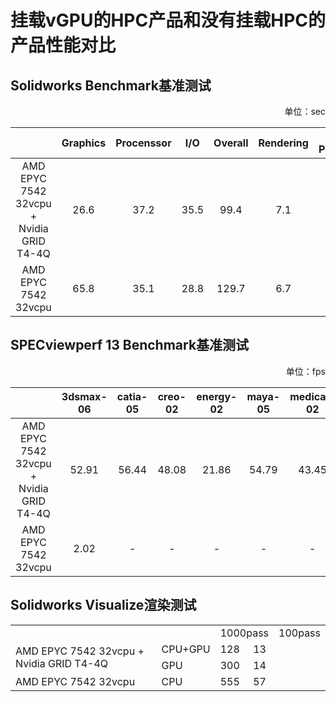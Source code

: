 # 挂载vGPU的HPC产品和没有挂载HPC的产品性能对比

## Solidworks Benchmark基准测试
<p align="right">单位：sec</p>

|  | Graphics | Procenssor | I/O | Overall | Rendering | RealView Performance | Simulation |
|:--:|:--:|:--:|:--:|:--:|:--:|:--:|:--:|
| AMD EPYC 7542 32vcpu + Nvidia GRID T4-4Q | 26.6 | 37.2 | 35.5 | 99.4 | 7.1 | 21.5 | 90.9 |
| AMD EPYC 7542 32vcpu | 65.8 | 35.1 | 28.8 | 129.7 | 6.7 | - | 85.1 |

## SPECviewperf 13 Benchmark基准测试
<p align="right">单位：fps</p>

|  | 3dsmax-06 | catia-05 | creo-02 | energy-02 | maya-05 | medical-02 | showcase-02 | snx-03 | sw-04 |
|:--:|:--:|:--:|:--:|:--:|:--:|:--:|:--:|:--:|:--:|
| AMD EPYC 7542 32vcpu + Nvidia GRID T4-4Q | 52.91 | 56.44 | 48.08 | 21.86 | 54.79 | 43.45 | 37.51 | 58.33 | 42.44 |
| AMD EPYC 7542 32vcpu | 2.02 | - | - | - | - | - | 1.07 | 0.01 | - |

## Solidworks Visualize渲染测试
<table>
    <tr>
        <td colspan="2"></td><td colspan="2">1000pass</td><td>100pass</td> 
    </tr>
    <tr>
        <td rowspan="2">AMD EPYC 7542 32vcpu + Nvidia GRID T4-4Q</td><td>CPU+GPU</td><td>128</td><td>13</td>
    </tr>
    <tr>
        <td>GPU</td><td>300</td><td>14</td>
    </tr>
    <tr>
        <td>AMD EPYC 7542 32vcpu</td><td>CPU</td><td>555</td><td colspan="2">57</td>
    </tr>
</table>
